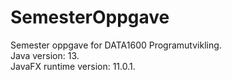 # SemesterOppgave
Semester oppgave for DATA1600 Programutvikling. <br />
Java version: 13. <br />
JavaFX runtime version: 11.0.1. <br />
